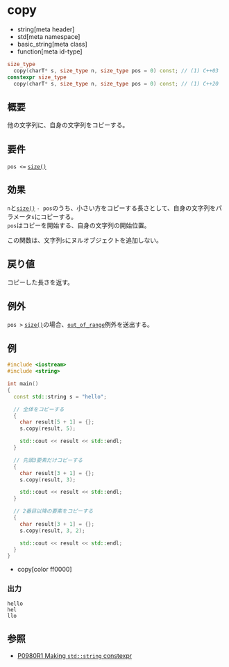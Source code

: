 # copy
* string[meta header]
* std[meta namespace]
* basic_string[meta class]
* function[meta id-type]

```cpp
size_type
  copy(charT* s, size_type n, size_type pos = 0) const; // (1) C++03
constexpr size_type
  copy(charT* s, size_type n, size_type pos = 0) const; // (1) C++20
```

## 概要
他の文字列に、自身の文字列をコピーする。


## 要件
`pos <=` [`size()`](size.md)


## 効果
`n`と[`size()`](size.md) `- pos`のうち、小さい方をコピーする長さとして、自身の文字列をパラメータ`s`にコピーする。  
`pos`はコピーを開始する、自身の文字列の開始位置。  

この関数は、文字列`s`にヌルオブジェクトを追加しない。


## 戻り値
コピーした長さを返す。


## 例外
`pos >` [`size()`](size.md)の場合、[`out_of_range`](/reference/stdexcept.md)例外を送出する。


## 例
```cpp example
#include <iostream>
#include <string>

int main()
{
  const std::string s = "hello";

  // 全体をコピーする
  {
    char result[5 + 1] = {};
    s.copy(result, 5);

    std::cout << result << std::endl;
  }

  // 先頭3要素だけコピーする
  {
    char result[3 + 1] = {};
    s.copy(result, 3);

    std::cout << result << std::endl;
  }

  // 2番目以降の要素をコピーする
  {
    char result[3 + 1] = {};
    s.copy(result, 3, 2);

    std::cout << result << std::endl;
  }
}
```
* copy[color ff0000]

### 出力
```
hello
hel
llo
```

## 参照
- [P0980R1 Making `std::string` constexpr](https://www.open-std.org/jtc1/sc22/wg21/docs/papers/2019/p0980r1.pdf)
